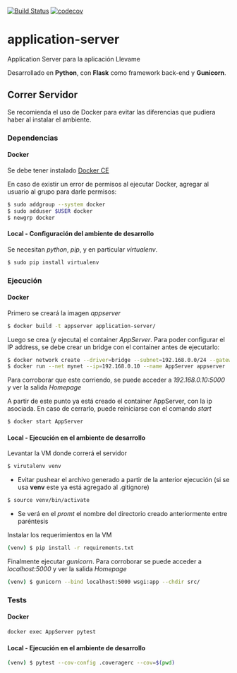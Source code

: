 [![Build Status](https://travis-ci.org/llevame/application-server.svg?branch=master)](https://travis-ci.org/llevame/application-server) [![codecov](https://codecov.io/gh/llevame/application-server/branch/master/graph/badge.svg)](https://codecov.io/gh/llevame/application-server)

# application-server

Application Server para la aplicación Llevame

Desarrollado en **Python**, con **Flask** como framework back-end y **Gunicorn**.

## Correr Servidor

Se recomienda el uso de Docker para evitar las diferencias que pudiera haber al instalar el ambiente.

### Dependencias

#### Docker
Se debe tener instalado [Docker CE](https://store.docker.com/search?offering=community&type=edition) 

En caso de existir un error de permisos al ejecutar Docker, agregar al usuario al grupo para darle permisos:
```bash
$ sudo addgroup --system docker
$ sudo adduser $USER docker
$ newgrp docker
```

#### Local - Configuración del ambiente de desarrollo
Se necesitan *python*, *pip*, y en particular *virtualenv*.
```bash
$ sudo pip install virtualenv
```

### Ejecución

#### Docker
Primero se creará la imagen *appserver*
```bash
$ docker build -t appserver application-server/
```

Luego se crea (y ejecuta) el container *AppServer*. Para poder configurar el IP address, 
se debe crear un bridge con el container antes de ejecutarlo:
```bash
$ docker network create --driver=bridge --subnet=192.168.0.0/24 --gateway=192.168.0.1 mynet
$ docker run --net mynet --ip=192.168.0.10 --name AppServer appserver
```

Para corroborar que este corriendo, se puede acceder a *192.168.0.10:5000* y ver la salida _Homepage_

A partir de este punto ya está creado el container AppServer, con la ip asociada. En caso de cerrarlo, 
puede reiniciarse con el comando _start_
```bash
$ docker start AppServer
```

#### Local - Ejecución en el ambiente de desarrollo
Levantar la VM donde correrá el servidor
```bash
$ virutalenv venv
```
+ Evitar pushear el archivo generado a partir de la anterior ejecución (si se usa **venv** este ya está agregado al .gitignore)
 
```bash
$ source venv/bin/activate
```
+ Se verá en el *promt* el nombre del directorio creado anteriormente entre paréntesis

Instalar los requerimientos en la VM 
```bash
(venv) $ pip install -r requirements.txt
```

Finalmente ejecutar *gunicorn*. Para corroborar se puede acceder a *localhost:5000* y ver la salida _Homepage_
```bash
(venv) $ gunicorn --bind localhost:5000 wsgi:app --chdir src/
```

### Tests

#### Docker
```bash
docker exec AppServer pytest
```

#### Local - Ejecución en el ambiente de desarrollo
```bash
(venv) $ pytest --cov-config .coveragerc --cov=$(pwd)
```
